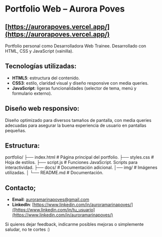 # Portfolio Web – Aurora Poves

## [https://aurorapoves.vercel.app/](https://aurorapoves.vercel.app/)

Portfolio personal como Desarrolladora Web Trainee.
Desarrollado con HTML, CSS y JavaScript (vainilla).



## Tecnologías utilizadas:

- **HTML5**: estructura del contenido.
- **CSS3**: estilo, claridad visual y diseño responsive con media queries.
- **JavaScript**: ligeras funcionalidades (selector de tema, menú y formulario externo).



## Diseño web responsivo:

Diseño optimizado para diversos tamaños de pantalla, con media queries adecuadas para asegurar la buena experiencia de usuario en pantallas pequeñas.



## Estructura:
portfolio/
├── index.html # Página principal del portfolio.
├── styles.css # Hoja de estilos.
├── script.js # Funciones JavaScript. Scripts para interactividad.
├── docs/ # Documentación adicional.
│── img/ # Imágenes utilizadas.
│ 
└── README.md # Documentación.



##  Contacto;

- **Email**: [auroramarinapoves@gmail.com](mailto:auroramarinapoves@gmail.com)
- **LinkedIn**: [https://www.linkedin.com/in/auroramarinapoves/]([https://www.linkedin.com/in/tu_usuario](https://www.linkedin.com/in/auroramarinapoves/)

Si quieres dejar feedback, indicarme posibles mejoras o simplemente saludar, no te cortes :)

